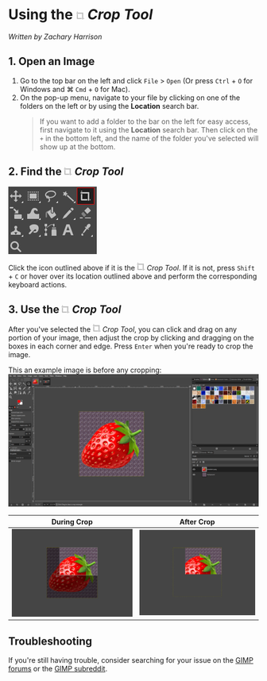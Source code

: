 # Using the ![CropTool.png](../images/CropTool.png) *Crop Tool*
*Written by Zachary Harrison*

## 1. Open an Image

1. Go to the top bar on the left and click `File` > `Open` (Or press `Ctrl` + `O` for Windows and ⌘ `Cmd` + `O` for Mac). 
2. On the pop-up menu, navigate to your file by clicking on one of the folders on the left or by using the **Location** search bar.
    > If you want to add a folder to the bar on the left for easy access, first navigate to it using the **Location** search bar. Then click on the `+` in the bottom left, and the name of the folder you've selected will show up at the bottom.

## 2. Find the ![CropTool.png](../images/CropTool.png) *Crop Tool*

![FindingCropTool.png](../images/FindingCropTool.png)

Click the icon outlined above if it is the ![CropTool.png](../images/CropTool.png) *Crop Tool*. If it is not, press `Shift` + `C` or hover over its location outlined above and perform the corresponding keyboard actions. 

## 3. Use the ![CropTool.png](../images/CropTool.png) *Crop Tool*

After you've selected the ![CropTool.png](../images/CropTool.png) *Crop Tool*, you can click and drag on any portion of your image, then adjust the crop by clicking and dragging on the boxes in each corner and edge. Press `Enter` when you're ready to crop the image.

This an example image is before any cropping:
<br /> ![CropToolBeforeCrop.png](../images/CropToolBeforeCrop.png)

| During Crop | After Crop |
|:---:|:---:|
| ![CropToolDuringCrop.png](../images/CropToolDuringCrop.png) | ![CropToolAfterCrop.png](../images/CropToolAfterCrop.png) |

## Troubleshooting

If you're still having trouble, consider searching for your issue on the [GIMP forums](https://www.gimp-forum.net/) or the [GIMP subreddit](https://www.reddit.com/r/GIMP/).